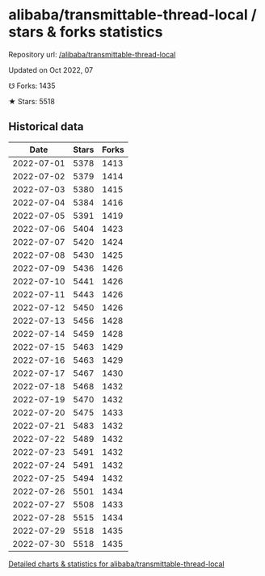 # alibaba/transmittable-thread-local / stars & forks statistics

Repository url: [/alibaba/transmittable-thread-local](https://github.com/alibaba/transmittable-thread-local)

Updated on Oct 2022, 07

☋ Forks: 1435

★ Stars: 5518

## Historical data
| Date | Stars | Forks |
|------|-------|-------|
| 2022-07-01 | 5378 | 1413 | 
| 2022-07-02 | 5379 | 1414 | 
| 2022-07-03 | 5380 | 1415 | 
| 2022-07-04 | 5384 | 1416 | 
| 2022-07-05 | 5391 | 1419 | 
| 2022-07-06 | 5404 | 1423 | 
| 2022-07-07 | 5420 | 1424 | 
| 2022-07-08 | 5430 | 1425 | 
| 2022-07-09 | 5436 | 1426 | 
| 2022-07-10 | 5441 | 1426 | 
| 2022-07-11 | 5443 | 1426 | 
| 2022-07-12 | 5450 | 1426 | 
| 2022-07-13 | 5456 | 1428 | 
| 2022-07-14 | 5459 | 1428 | 
| 2022-07-15 | 5463 | 1429 | 
| 2022-07-16 | 5463 | 1429 | 
| 2022-07-17 | 5467 | 1430 | 
| 2022-07-18 | 5468 | 1432 | 
| 2022-07-19 | 5470 | 1432 | 
| 2022-07-20 | 5475 | 1433 | 
| 2022-07-21 | 5483 | 1432 | 
| 2022-07-22 | 5489 | 1432 | 
| 2022-07-23 | 5491 | 1432 | 
| 2022-07-24 | 5491 | 1432 | 
| 2022-07-25 | 5494 | 1432 | 
| 2022-07-26 | 5501 | 1434 | 
| 2022-07-27 | 5508 | 1433 | 
| 2022-07-28 | 5515 | 1434 | 
| 2022-07-29 | 5518 | 1435 | 
| 2022-07-30 | 5518 | 1435 | 


[Detailed charts & statistics for alibaba/transmittable-thread-local](https://reviewgithub.com/rep/alibaba/transmittable-thread-local)
